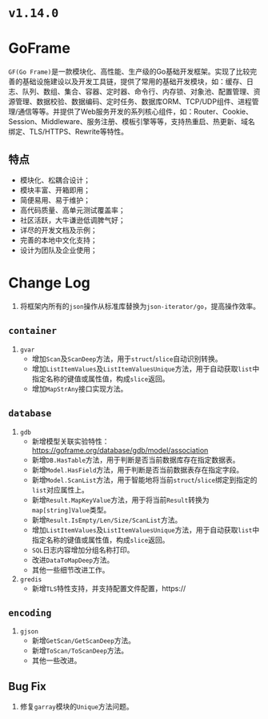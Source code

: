 # `v1.14.0` 

# GoFrame

`GF(Go Frame)`是一款模块化、高性能、生产级的Go基础开发框架。实现了比较完善的基础设施建设以及开发工具链，提供了常用的基础开发模块，如：缓存、日志、队列、数组、集合、容器、定时器、命令行、内存锁、对象池、配置管理、资源管理、数据校验、数据编码、定时任务、数据库ORM、TCP/UDP组件、进程管理/通信等等。并提供了Web服务开发的系列核心组件，如：Router、Cookie、Session、Middleware、服务注册、模板引擎等等，支持热重启、热更新、域名绑定、TLS/HTTPS、Rewrite等特性。

## 特点

* 模块化、松耦合设计；
* 模块丰富、开箱即用；
* 简便易用、易于维护；
* 高代码质量、高单元测试覆盖率；
* 社区活跃，大牛谦逊低调脾气好；
* 详尽的开发文档及示例；
* 完善的本地中文化支持；
* 设计为团队及企业使用；


# Change Log

1. 将框架内所有的`json`操作从标准库替换为`json-iterator/go`，提高操作效率。


## `container`
1. `gvar`
    - 增加`Scan`及`ScanDeep`方法，用于`struct`/`slice`自动识别转换。
    - 增加`ListItemValues`及`ListItemValuesUnique`方法，用于自动获取`list`中指定名称的键值或属性值，构成`slice`返回。
    - 增加`MapStrAny`接口实现方法。

## `database`
1. `gdb`
    - 新增模型关联实验特性：https://goframe.org/database/gdb/model/association
    - 新增`DB.HasTable`方法，用于判断是否当前数据库存在指定数据表。
    - 新增`Model.HasField`方法，用于判断是否当前数据表存在指定字段。
    - 新增`Model.ScanList`方法，用于智能地将当前`struct`/`slice`绑定到指定的`list`对应属性上。
    - 新增`Result.MapKeyValue`方法，用于将当前`Result`转换为`map[string]Value`类型。
    - 新增`Result.IsEmpty/Len/Size/ScanList`方法。
    - 增加`ListItemValues`及`ListItemValuesUnique`方法，用于自动获取`list`中指定名称的键值或属性值，构成`slice`返回。
    - `SQL`日志内容增加分组名称打印。
    - 改进`DataToMapDeep`方法。
    - 其他一些细节改进工作。
1. `gredis`
    - 新增`TLS`特性支持，并支持配置文件配置，https://

## `encoding`
1. `gjson`
    - 新增`GetScan/GetScanDeep`方法。
    - 新增`ToScan/ToScanDeep`方法。
    - 其他一些改进。

## Bug Fix
1. 修复`garray`模块的`Unique`方法问题。
